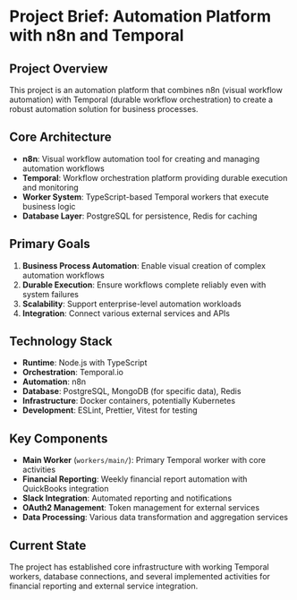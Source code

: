 # Project Brief: Automation Platform with n8n and Temporal

## Project Overview
This project is an automation platform that combines n8n (visual workflow automation) with Temporal (durable workflow orchestration) to create a robust automation solution for business processes.

## Core Architecture
- **n8n**: Visual workflow automation tool for creating and managing automation workflows
- **Temporal**: Workflow orchestration platform providing durable execution and monitoring
- **Worker System**: TypeScript-based Temporal workers that execute business logic
- **Database Layer**: PostgreSQL for persistence, Redis for caching

## Primary Goals
1. **Business Process Automation**: Enable visual creation of complex automation workflows
2. **Durable Execution**: Ensure workflows complete reliably even with system failures
3. **Scalability**: Support enterprise-level automation workloads
4. **Integration**: Connect various external services and APIs

## Technology Stack
- **Runtime**: Node.js with TypeScript
- **Orchestration**: Temporal.io
- **Automation**: n8n
- **Database**: PostgreSQL, MongoDB (for specific data), Redis
- **Infrastructure**: Docker containers, potentially Kubernetes
- **Development**: ESLint, Prettier, Vitest for testing

## Key Components
- **Main Worker** (`workers/main/`): Primary Temporal worker with core activities
- **Financial Reporting**: Weekly financial report automation with QuickBooks integration
- **Slack Integration**: Automated reporting and notifications
- **OAuth2 Management**: Token management for external services
- **Data Processing**: Various data transformation and aggregation services

## Current State
The project has established core infrastructure with working Temporal workers, database connections, and several implemented activities for financial reporting and external service integration.
